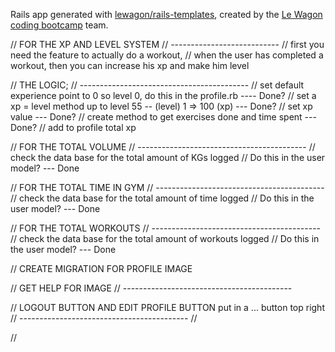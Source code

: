 Rails app generated with [lewagon/rails-templates](https://github.com/lewagon/rails-templates), created by the [Le Wagon coding bootcamp](https://www.lewagon.com) team.

// FOR THE XP AND LEVEL SYSTEM
// ---------------------------
// first you need the feature to actually do a workout,
// when the user has completed a workout, then you can increase his xp and make him level

// THE LOGIC;
// ------------------------------------------
// set default experience point to 0 so level 0, do this in the profile.rb ---- Done?
// set a xp = level method up to level 55 -- (level) 1 => 100 (xp) --- Done?
// set xp value --- Done?
// create method to get exercises done and time spent --- Done?
// add to profile total xp

// FOR THE TOTAL VOLUME
// ------------------------------------------
// check the data base for the total amount of KGs logged
// Do this in the user model? --- Done

// FOR THE TOTAL TIME IN GYM
// ------------------------------------------
// check the data base for the total amount of time logged
// Do this in the user model? --- Done

// FOR THE TOTAL WORKOUTS
// ------------------------------------------
// check the data base for the total amount of workouts logged
// Do this in the user model? --- Done

// CREATE MIGRATION FOR PROFILE IMAGE

// GET HELP FOR IMAGE
// ------------------------------------------

// LOGOUT BUTTON AND EDIT PROFILE BUTTON put in a ... button top right
// ------------------------------------------
//

//
